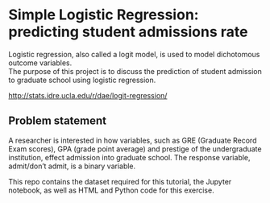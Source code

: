 # Simple Logistic Regression: predicting student admissions rate

Logistic regression, also called a logit model, is used to model dichotomous outcome variables.  
The purpose of this project is to discuss the prediction of student admission to graduate school using logistic regression.

http://stats.idre.ucla.edu/r/dae/logit-regression/

## Problem statement

A researcher is interested in how variables, such as GRE (Graduate Record Exam scores), GPA (grade point average) and prestige of the undergraduate institution,
effect admission into graduate school. The response variable, admit/don’t admit, is a binary variable.


This repo contains the dataset required for this tutorial, the Jupyter notebook, as well as HTML and Python code for this exercise.
